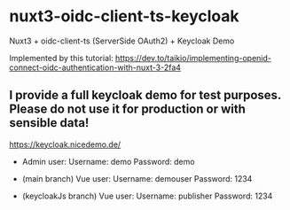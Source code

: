 # nuxt3-oidc-client-ts-keycloak
Nuxt3 + oidc-client-ts (ServerSide OAuth2) + Keycloak Demo

Implemented by this tutorial:
https://dev.to/taikio/implementing-openid-connect-oidc-authentication-with-nuxt-3-2fa4

## I provide a full keycloak demo for test purposes. Please do not use it for production or with sensible data!

https://keycloak.nicedemo.de/
* Admin user: 
 Username: demo 
 Password: demo
* (main branch) Vue user: 
 Username: demouser
 Password: 1234

* (keycloakJs branch) Vue user: 
 Username: publisher
 Password: 1234
